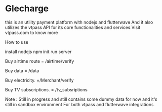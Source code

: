 # Glecharge
this is an utility payment platform with nodejs and flutterwave
And it also utilizes the vtpass API for its core functionalities and services 
Visit vtpass.com to know more 

   How to use

   install nodejs
   npm init
   run server
   


Buy airtime route       = /airtime/verify

Buy data                = /data

Buy electricity.        =/Merchant/verify

Buy TV subscriptions.   = /tv_subsriptions

 Note : Still in progress and still contains some dummy data for now and it's still in sandbox environment
        For both vtpass and flutterwave integrations 
